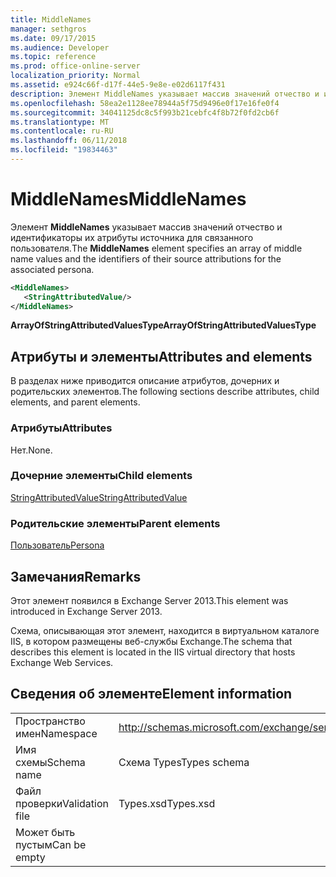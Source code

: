 ```yaml
---
title: MiddleNames
manager: sethgros
ms.date: 09/17/2015
ms.audience: Developer
ms.topic: reference
ms.prod: office-online-server
localization_priority: Normal
ms.assetid: e924c66f-d17f-44e5-9e8e-e02d6117f431
description: Элемент MiddleNames указывает массив значений отчество и идентификаторы их атрибуты источника для связанного пользователя.
ms.openlocfilehash: 58ea2e1128ee78944a5f75d9496e0f17e16fe0f4
ms.sourcegitcommit: 34041125dc8c5f993b21cebfc4f8b72f0fd2cb6f
ms.translationtype: MT
ms.contentlocale: ru-RU
ms.lasthandoff: 06/11/2018
ms.locfileid: "19834463"
---
```

# <a name="middlenames"></a><span data-ttu-id="f0089-103">MiddleNames</span><span class="sxs-lookup"><span data-stu-id="f0089-103">MiddleNames</span></span>

<span data-ttu-id="f0089-104">Элемент **MiddleNames** указывает массив значений отчество и идентификаторы их атрибуты источника для связанного пользователя.</span><span class="sxs-lookup"><span data-stu-id="f0089-104">The **MiddleNames** element specifies an array of middle name values and the identifiers of their source attributions for the associated persona.</span></span> 
  
```XML
<MiddleNames>
   <StringAttributedValue/>
</MiddleNames>
```

 <span data-ttu-id="f0089-105">**ArrayOfStringAttributedValuesType**</span><span class="sxs-lookup"><span data-stu-id="f0089-105">**ArrayOfStringAttributedValuesType**</span></span>
## <a name="attributes-and-elements"></a><span data-ttu-id="f0089-106">Атрибуты и элементы</span><span class="sxs-lookup"><span data-stu-id="f0089-106">Attributes and elements</span></span>

<span data-ttu-id="f0089-107">В разделах ниже приводится описание атрибутов, дочерних и родительских элементов.</span><span class="sxs-lookup"><span data-stu-id="f0089-107">The following sections describe attributes, child elements, and parent elements.</span></span>
  
### <a name="attributes"></a><span data-ttu-id="f0089-108">Атрибуты</span><span class="sxs-lookup"><span data-stu-id="f0089-108">Attributes</span></span>

<span data-ttu-id="f0089-109">Нет.</span><span class="sxs-lookup"><span data-stu-id="f0089-109">None.</span></span>
  
### <a name="child-elements"></a><span data-ttu-id="f0089-110">Дочерние элементы</span><span class="sxs-lookup"><span data-stu-id="f0089-110">Child elements</span></span>

[<span data-ttu-id="f0089-111">StringAttributedValue</span><span class="sxs-lookup"><span data-stu-id="f0089-111">StringAttributedValue</span></span>](stringattributedvalue.md)
  
### <a name="parent-elements"></a><span data-ttu-id="f0089-112">Родительские элементы</span><span class="sxs-lookup"><span data-stu-id="f0089-112">Parent elements</span></span>

[<span data-ttu-id="f0089-113">Пользователь</span><span class="sxs-lookup"><span data-stu-id="f0089-113">Persona</span></span>](persona.md)
  
## <a name="remarks"></a><span data-ttu-id="f0089-114">Замечания</span><span class="sxs-lookup"><span data-stu-id="f0089-114">Remarks</span></span>

<span data-ttu-id="f0089-115">Этот элемент появился в Exchange Server 2013.</span><span class="sxs-lookup"><span data-stu-id="f0089-115">This element was introduced in Exchange Server 2013.</span></span>
  
<span data-ttu-id="f0089-116">Схема, описывающая этот элемент, находится в виртуальном каталоге IIS, в котором размещены веб-службы Exchange.</span><span class="sxs-lookup"><span data-stu-id="f0089-116">The schema that describes this element is located in the IIS virtual directory that hosts Exchange Web Services.</span></span>
  
## <a name="element-information"></a><span data-ttu-id="f0089-117">Сведения об элементе</span><span class="sxs-lookup"><span data-stu-id="f0089-117">Element information</span></span>

|||
|:-----|:-----|
|<span data-ttu-id="f0089-118">Пространство имен</span><span class="sxs-lookup"><span data-stu-id="f0089-118">Namespace</span></span>  <br/> |http://schemas.microsoft.com/exchange/services/2006/types  <br/> |
|<span data-ttu-id="f0089-119">Имя схемы</span><span class="sxs-lookup"><span data-stu-id="f0089-119">Schema name</span></span>  <br/> |<span data-ttu-id="f0089-120">Схема Types</span><span class="sxs-lookup"><span data-stu-id="f0089-120">Types schema</span></span>  <br/> |
|<span data-ttu-id="f0089-121">Файл проверки</span><span class="sxs-lookup"><span data-stu-id="f0089-121">Validation file</span></span>  <br/> |<span data-ttu-id="f0089-122">Types.xsd</span><span class="sxs-lookup"><span data-stu-id="f0089-122">Types.xsd</span></span>  <br/> |
|<span data-ttu-id="f0089-123">Может быть пустым</span><span class="sxs-lookup"><span data-stu-id="f0089-123">Can be empty</span></span>  <br/> ||
   

